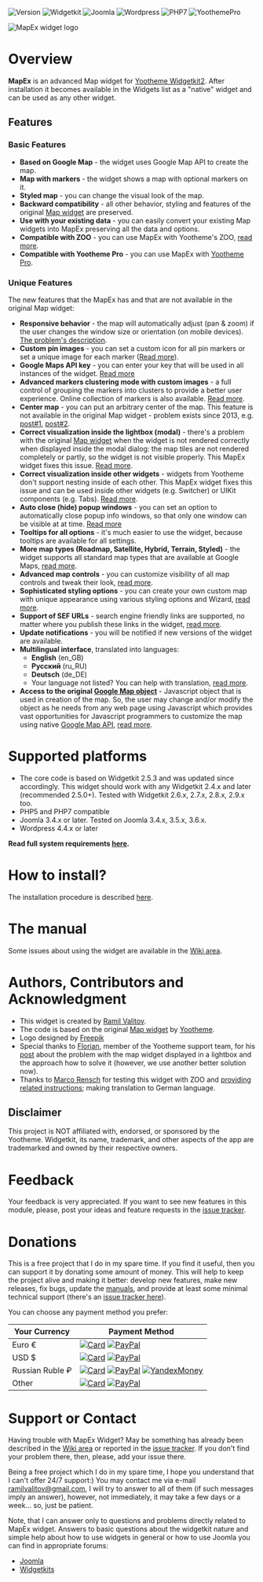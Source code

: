 ![Version](https://img.shields.io/badge/Release-v1.5.6-green.svg?style=flat) ![Widgetkit](https://img.shields.io/badge/Widgetkit-v2.4.x+-green.svg?style=flat) ![Joomla](https://img.shields.io/badge/Joomla!-v3.4.x+-yellow.svg?style=flat) ![Wordpress](https://img.shields.io/badge/Wordpress-v4.4.x+-yellow.svg?style=flat) ![PHP7](https://img.shields.io/badge/PHP7-compatible-blue.svg?style=flat) ![YoothemePro](https://img.shields.io/badge/YoothemePro-compatible-blue.svg?style=flat)

![MapEx widget logo](https://raw.githubusercontent.com/wiki/rvalitov/widgetkit-map-ex/images/mapex-logo.png)

# Overview
**MapEx** is an advanced Map widget for [Yootheme Widgetkit2](https://yootheme.com/widgetkit). After installation it becomes available in the Widgets list as a "native" widget and can be used as any other widget.

## Features
### Basic Features

* **Based on Google Map** - the widget uses Google Map API to create the map.
* **Map with markers** - the widget shows a map with optional markers on it.
* **Styled map** - you can change the visual look of the map.
* **Backward compatibility** - all other behavior, styling and features of the original [Map widget](http://yootheme.com/demo/widgetkit/joomla/index.php/home/map) are preserved.
* **Use with your existing data** - you can easily convert your existing Map widgets into MapEx preserving all the data and options.
* **Compatible with ZOO** - you can use MapEx with Yootheme's ZOO, [read more](https://github.com/rvalitov/widgetkit-map-ex/wiki/Using-MapEx-with-ZOO).
* **Compatible with Yootheme Pro** - you can use MapEx with [Yootheme Pro](https://yootheme.com/pro/).

### Unique Features
The new features that the MapEx has and that are not available in the original Map widget:
 
* **Responsive behavior** - the map will automatically adjust (pan & zoom) if the user changes the window size or orientation (on mobile devices). [The problem's description](https://yootheme.com/component/answers/question/52808).
* **Custom pin images** - you can set a custom icon for all pin markers or set a unique image for each marker ([Read more](https://github.com/rvalitov/widgetkit-map-ex/wiki/Customizing-marker's-pin-image)).
* **Google Maps API key** - you can enter your key that will be used in all instances of the widget. [Read more](https://github.com/rvalitov/widgetkit-map-ex/wiki/Enter-Google-Maps-API-Key)
* **Advanced markers clustering mode with custom images** - a full control of grouping the markers into clusters to provide a better user experience. Online collection of markers is also available. [Read more](https://github.com/rvalitov/widgetkit-map-ex/wiki/Markers-Clustering).
* **Center map** - you can put an arbitrary center of the map. This feature is not available in the original Map widget - problem exists since 2013, e.g. [post#1](https://yootheme.com/component/answers/question/75957), [post#2](https://yootheme.com/component/answers/question/52808).
* **Correct visualization inside the lightbox (modal)** - there's a problem with the original [Map widget](http://yootheme.com/demo/widgetkit/joomla/index.php/home/map) when the widget is not rendered correctly when displayed inside the modal dialog: the map tiles are not rendered completely or partly, so the widget is not visible properly. This MapEx widget fixes this issue. [Read more](https://github.com/rvalitov/widgetkit-map-ex/wiki/How-to-show-map-in-lightbox).
* **Correct visualization inside other widgets** - widgets from Yootheme don't support nesting inside of each other. This MapEx widget fixes this issue and can be used inside other widgets (e.g. Switcher) or UIKit components (e.g. Tabs). [Read more](https://github.com/rvalitov/widgetkit-map-ex/wiki/Display-MapEx-inside-other-widgets-and-UIKit-components).
* **Auto close (hide) popup windows** - you can set an option to automatically close popup info windows, so that only one window can be visible at at time. [Read more](https://github.com/rvalitov/widgetkit-map-ex/wiki/Popup-info-windows)
* **Tooltips for all options** - it's much easier to use the widget, because tooltips are available for all settings.
* **More map types (Roadmap, Satellite, Hybrid, Terrain, Styled)** - the widget supports all standard map types that are available at Google Maps, [read more](https://github.com/rvalitov/widgetkit-map-ex/wiki/Map-types).
* **Advanced map controls** - you can customize visibility of all map controls and tweak their look, [read more](https://github.com/rvalitov/widgetkit-map-ex/wiki/Map-controls).
* **Sophisticated styling options** - you can create your own custom map with unique appearance using various styling options and Wizard, [read more](https://github.com/rvalitov/widgetkit-map-ex/wiki/Map-styling).
* **Support of SEF URLs** - search engine friendly links are supported, no matter where you publish these links in the widget, [read more](https://github.com/rvalitov/widgetkit-map-ex/wiki/Support-of-SEF-URLs).
* **Update notifications** - you will be notified if new versions of the widget are available.
* **Multilingual interface**, translated into languages:
	* **English** (en_GB)
	* **Русский** (ru_RU)
	* **Deutsch** (de_DE)
	* Your language not listed? You can help with translation, [read more](https://github.com/rvalitov/widgetkit-map-ex/wiki/Translation-issues).
* **Access to the original [Google Map object](https://developers.google.com/maps/documentation/javascript/reference#Map)** - Javascript object that is used in creation of the map. So, the user may change and/or modify the object as he needs from any web page using Javascript which provides vast opportunities for Javascript programmers to customize the map using native [Google Map API](https://developers.google.com/maps/documentation/javascript/tutorial), [read more](https://github.com/rvalitov/widgetkit-map-ex/wiki/Working-with-Google-Map-object-(for-Javascript-programmers)).

# Supported platforms
* The core code is based on Widgetkit 2.5.3 and was updated since accordingly. This widget should work with any Widgetkit 2.4.x and later (recommended 2.5.0+). Tested with Widgetkit 2.6.x, 2.7.x, 2.8.x, 2.9.x too.
* PHP5 and PHP7 compatible
* Joomla 3.4.x or later. Tested on Joomla 3.4.x, 3.5.x, 3.6.x.
* Wordpress 4.4.x or later

**Read full system requirements [here](https://github.com/rvalitov/widgetkit-map-ex/wiki/System-requirements).** 

# How to install?
The installation procedure is described [here](https://github.com/rvalitov/widgetkit-map-ex/wiki/How-to-install).

# The manual
Some issues about using the widget are available in the [Wiki area](https://github.com/rvalitov/widgetkit-map-ex/wiki).

# Authors, Contributors and Acknowledgment
* This widget is created by [Ramil Valitov](http://www.valitov.me).
* The code is based on the original [Map widget](http://yootheme.com/demo/widgetkit/joomla/index.php/home/map) by [Yootheme](http://yootheme.com/).
* Logo designed by [Freepik](http://www.freepik.com/)
* Special thanks to [Florian](https://yootheme.com/support/profile/florian), member of the Yootheme support team, for his [post](https://yootheme.com/support/question/80769) about the problem with the map widget displayed in a lightbox and the approach how to solve it (however, we use another better solution now).
* Thanks to [Marco Rensch](https://github.com/marcorensch) for testing this widget with ZOO and [providing related instructions](https://github.com/rvalitov/widgetkit-map-ex/wiki/Using-MapEx-with-ZOO); making translation to German language.

## Disclaimer
This project is NOT affiliated with, endorsed, or sponsored by the Yootheme. Widgetkit, its name, trademark, and other aspects of the app are trademarked and owned by their respective owners.

# Feedback
Your feedback is very appreciated. If you want to see new features in this module, please, post your ideas and feature requests in the [issue tracker](https://github.com/rvalitov/widgetkit-map-ex/issues).

# Donations
This is a free project that I do in my spare time. If you find it useful, then you can support it by donating some amount of money. This will help to keep the project alive and making it better: develop new features, make new releases, fix bugs, update the [manuals](https://github.com/rvalitov/widgetkit-map-ex/wiki), and provide at least some minimal technical support (there's an [issue tracker here](https://github.com/rvalitov/widgetkit-map-ex/issues)).

You can choose any payment method you prefer:

Your Currency | Payment Method
------------ | -------------
Euro € | [![Card](https://img.shields.io/badge/EURO-Debit/Credit%20Card-6f202b.svg?style=flat)](https://www.paypal.com/cgi-bin/webscr?cmd=_s-xclick&hosted_button_id=BJJF3E6DBRYHA) [![PayPal](https://img.shields.io/badge/EURO-PayPal-blue.svg?style=flat)](https://www.paypal.me/valitov/0eur) 
USD $ | [![Card](https://img.shields.io/badge/USD-Debit/Credit%20Card-6f202b.svg?style=flat)](https://www.paypal.com/cgi-bin/webscr?cmd=_s-xclick&hosted_button_id=B8VMNU7SEAU8J) [![PayPal](https://img.shields.io/badge/USD-PayPal-blue.svg?style=flat)](https://www.paypal.me/valitov/0usd) 
Russian Ruble ₽ | [![Card](https://img.shields.io/badge/RUB-Debit/Credit%20Card-6f202b.svg?style=flat)](https://money.yandex.ru/to/410011424143476) [![PayPal](https://img.shields.io/badge/RUB-PayPal-blue.svg?style=flat)](https://www.paypal.me/valitov/0rub) [![YandexMoney](https://img.shields.io/badge/RUB-YandexMoney-5b0d56.svg?style=flat)](https://money.yandex.ru/to/410011424143476)
Other | [![Card](https://img.shields.io/badge/OTHER-Debit/Credit%20Card-6f202b.svg?style=flat)](https://www.paypal.com/cgi-bin/webscr?cmd=_s-xclick&hosted_button_id=BJJF3E6DBRYHA) [![PayPal](https://img.shields.io/badge/OTHER-PayPal-blue.svg?style=flat)](https://www.paypal.me/valitov)

# Support or Contact
Having trouble with MapEx Widget? May be something has already been described in the [Wiki area](https://github.com/rvalitov/widgetkit-map-ex/wiki) or reported in the [issue tracker](https://github.com/rvalitov/widgetkit-map-ex/issues). If you don't find your problem there, then, please, add your issue there. 

Being a free project which I do in my spare time, I hope you understand that I can't offer 24/7 support:) You may contact me via e-mail ramilvalitov@gmail.com, I will try to answer to all of them (if such messages imply an answer), however, not immediately, it may take a few days or a week... so, just be patient. 

Note, that I can answer only to questions and problems directly related to MapEx widget. Answers to basic questions about the widgetkit nature and simple help about how to use widgets in general or how to use Joomla you can find in appropriate forums:

* [Joomla](http://forum.joomla.org/)
* [Widgetkits](https://yootheme.com/support)
